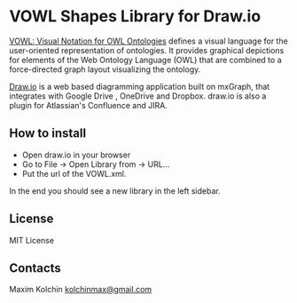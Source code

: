 # VOWL Shapes Library for Draw.io

[VOWL: Visual Notation for OWL Ontologies](http://vowl.visualdataweb.org/v2/) defines a visual language for the user-oriented representation of ontologies. It provides graphical depictions for elements of the Web Ontology Language (OWL) that are combined to a force-directed graph layout visualizing the ontology.

[Draw.io](https://draw.io) is a web based diagramming application built on mxGraph, that integrates with Google Drive , OneDrive and Dropbox. draw.io is also a plugin for Atlassian's Confluence and JIRA.

## How to install

* Open draw.io in your browser
* Go to File -> Open Library from -> URL...
* Put the url of the VOWL.xml.

In the end you should see a new library in the left sidebar.

## License

MIT License

## Contacts

Maxim Kolchin kolchinmax@gmail.com
